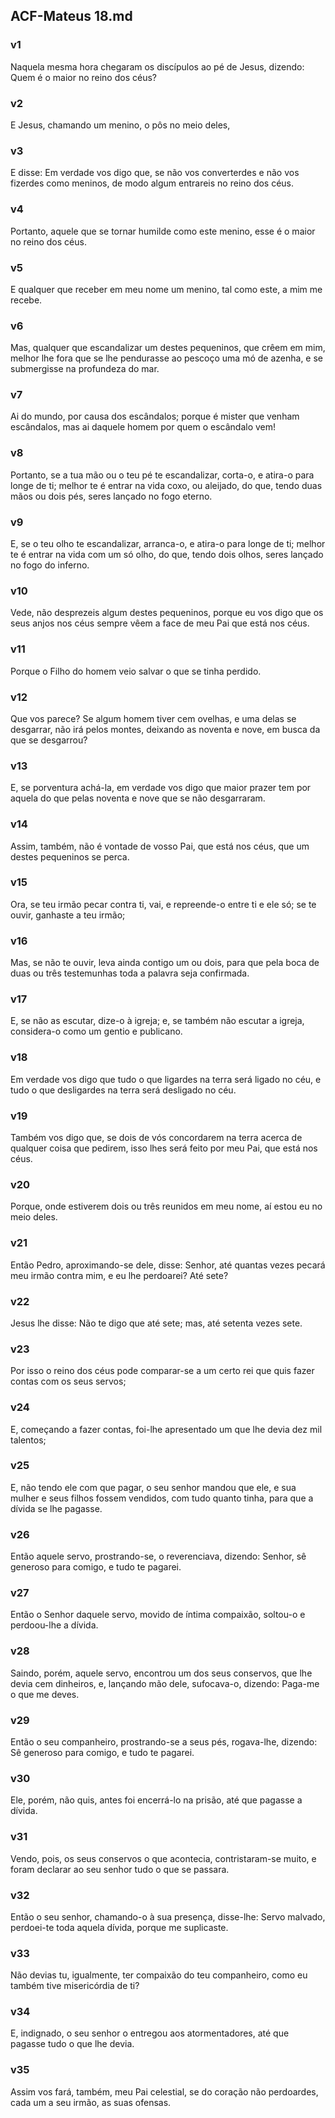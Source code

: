 ## ACF-Mateus 18.md
### v1
 Naquela mesma hora chegaram os discípulos ao pé de Jesus, dizendo: Quem é o maior no reino dos céus?
### v2
 E Jesus, chamando um menino, o pôs no meio deles,
### v3
 E disse: Em verdade vos digo que, se não vos converterdes e não vos fizerdes como meninos, de modo algum entrareis no reino dos céus.
### v4
 Portanto, aquele que se tornar humilde como este menino, esse é o maior no reino dos céus.
### v5
 E qualquer que receber em meu nome um menino, tal como este, a mim me recebe.
### v6
 Mas, qualquer que escandalizar um destes pequeninos, que crêem em mim, melhor lhe fora que se lhe pendurasse ao pescoço uma mó de azenha, e se submergisse na profundeza do mar.
### v7
 Ai do mundo, por causa dos escândalos; porque é mister que venham escândalos, mas ai daquele homem por quem o escândalo vem!
### v8
 Portanto, se a tua mão ou o teu pé te escandalizar, corta-o, e atira-o para longe de ti; melhor te é entrar na vida coxo, ou aleijado, do que, tendo duas mãos ou dois pés, seres lançado no fogo eterno.
### v9
 E, se o teu olho te escandalizar, arranca-o, e atira-o para longe de ti; melhor te é entrar na vida com um só olho, do que, tendo dois olhos, seres lançado no fogo do inferno.
### v10
 Vede, não desprezeis algum destes pequeninos, porque eu vos digo que os seus anjos nos céus sempre vêem a face de meu Pai que está nos céus.
### v11
 Porque o Filho do homem veio salvar o que se tinha perdido.
### v12
 Que vos parece? Se algum homem tiver cem ovelhas, e uma delas se desgarrar, não irá pelos montes, deixando as noventa e nove, em busca da que se desgarrou?
### v13
 E, se porventura achá-la, em verdade vos digo que maior prazer tem por aquela do que pelas noventa e nove que se não desgarraram.
### v14
 Assim, também, não é vontade de vosso Pai, que está nos céus, que um destes pequeninos se perca.
### v15
 Ora, se teu irmão pecar contra ti, vai, e repreende-o entre ti e ele só; se te ouvir, ganhaste a teu irmão;
### v16
 Mas, se não te ouvir, leva ainda contigo um ou dois, para que pela boca de duas ou três testemunhas toda a palavra seja confirmada.
### v17
 E, se não as escutar, dize-o à igreja; e, se também não escutar a igreja, considera-o como um gentio e publicano.
### v18
 Em verdade vos digo que tudo o que ligardes na terra será ligado no céu, e tudo o que desligardes na terra será desligado no céu.
### v19
 Também vos digo que, se dois de vós concordarem na terra acerca de qualquer coisa que pedirem, isso lhes será feito por meu Pai, que está nos céus.
### v20
 Porque, onde estiverem dois ou três reunidos em meu nome, aí estou eu no meio deles.
### v21
 Então Pedro, aproximando-se dele, disse: Senhor, até quantas vezes pecará meu irmão contra mim, e eu lhe perdoarei? Até sete?
### v22
 Jesus lhe disse: Não te digo que até sete; mas, até setenta vezes sete.
### v23
 Por isso o reino dos céus pode comparar-se a um certo rei que quis fazer contas com os seus servos;
### v24
 E, começando a fazer contas, foi-lhe apresentado um que lhe devia dez mil talentos;
### v25
 E, não tendo ele com que pagar, o seu senhor mandou que ele, e sua mulher e seus filhos fossem vendidos, com tudo quanto tinha, para que a dívida se lhe pagasse.
### v26
 Então aquele servo, prostrando-se, o reverenciava, dizendo: Senhor, sê generoso para comigo, e tudo te pagarei.
### v27
 Então o Senhor daquele servo, movido de íntima compaixão, soltou-o e perdoou-lhe a dívida.
### v28
 Saindo, porém, aquele servo, encontrou um dos seus conservos, que lhe devia cem dinheiros, e, lançando mão dele, sufocava-o, dizendo: Paga-me o que me deves.
### v29
 Então o seu companheiro, prostrando-se a seus pés, rogava-lhe, dizendo: Sê generoso para comigo, e tudo te pagarei.
### v30
 Ele, porém, não quis, antes foi encerrá-lo na prisão, até que pagasse a dívida.
### v31
 Vendo, pois, os seus conservos o que acontecia, contristaram-se muito, e foram declarar ao seu senhor tudo o que se passara.
### v32
 Então o seu senhor, chamando-o à sua presença, disse-lhe: Servo malvado, perdoei-te toda aquela dívida, porque me suplicaste.
### v33
 Não devias tu, igualmente, ter compaixão do teu companheiro, como eu também tive misericórdia de ti?
### v34
 E, indignado, o seu senhor o entregou aos atormentadores, até que pagasse tudo o que lhe devia.
### v35
 Assim vos fará, também, meu Pai celestial, se do coração não perdoardes, cada um a seu irmão, as suas ofensas.
